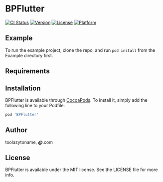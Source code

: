 # BPFlutter

[![CI Status](https://img.shields.io/travis/toolazytoname/BPFlutter.svg?style=flat)](https://travis-ci.org/toolazytoname/BPFlutter)
[![Version](https://img.shields.io/cocoapods/v/BPFlutter.svg?style=flat)](https://cocoapods.org/pods/BPFlutter)
[![License](https://img.shields.io/cocoapods/l/BPFlutter.svg?style=flat)](https://cocoapods.org/pods/BPFlutter)
[![Platform](https://img.shields.io/cocoapods/p/BPFlutter.svg?style=flat)](https://cocoapods.org/pods/BPFlutter)

## Example

To run the example project, clone the repo, and run `pod install` from the Example directory first.

## Requirements

## Installation

BPFlutter is available through [CocoaPods](https://cocoapods.org). To install
it, simply add the following line to your Podfile:

```ruby
pod 'BPFlutter'
```

## Author

toolazytoname, *********@*********.com

## License

BPFlutter is available under the MIT license. See the LICENSE file for more info.
